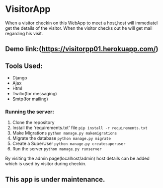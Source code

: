 # VisitorApp
When a visitor checkin on this WebApp to meet a host,host will immediatel get the details of the visitor.
When the visitor checks out he will get mail regarding his visit.

## Demo link:(https://visitorpp01.herokuapp.com/)

## Tools Used:
* Django
* Ajax
* Html
* Twilio(for messaging)
* Smtp(for mailing)

### Running the server:
1. Clone the repository
2. Install the 'requirements.txt' file `pip install -r requirements.txt`
3. Make Migrations `python manage.py makemigrations`
4. Migrate the database `python manage.py migrate`
5. Create a SuperUser `python manage.py createsuperuser`
6. Run the server `python manage.py runserver`

By visiting the admin page(localhost/admin) host details can be added which is used by visitor during checkin.

## This app is under maintenance.
